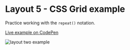 # Layout 5 - CSS Grid example

Practice working with the `repeat()` notation.

[Live example on CodePen](https://codepen.io/alexandracaulea/full/abzGrjz)

![layout two example](img/layout-five-gif.gif)
